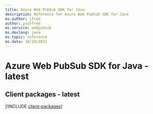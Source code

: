 ```yaml
---
title: Azure Web PubSub SDK for Java
description: Reference for Azure Web PubSub SDK for Java
ms.author: jfree
author: joshfree
ms.service: webpubsub
ms.devlang: java
ms.topic: reference
ms.data: 10/10/2022
---
```

# Azure Web PubSub SDK for Java - latest

## Client packages - latest
[!INCLUDE [client-packages](web-pubsub-client-index.md)]